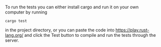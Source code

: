 To run the tests you can either install cargo and run it on your own computer by running

```
cargo test
```

in the project directory, or you can paste the code into https://play.rust-lang.org/ and click the 
Test button to compile and run the tests through the server.
